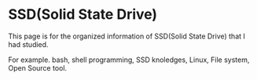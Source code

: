# SSD(Solid State Drive)

This page is for the organized information of SSD(Solid State Drive) that I had studied. 

For example. bash, shell programming, SSD knoledges, Linux, File system, Open Source tool. 
